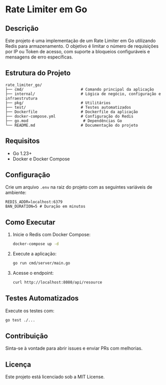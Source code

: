 # Rate Limiter em Go

## Descrição
Este projeto é uma implementação de um Rate Limiter em Go utilizando Redis para armazenamento. O objetivo é limitar o número de requisições por IP ou Token de acesso, com suporte a bloqueios configuráveis e mensagens de erro específicas.

## Estrutura do Projeto
```
rate_limiter_go/
├── cmd/                         # Comando principal da aplicação
├── internal/                    # Lógica de negócio, configuração e infraestrutura
├── pkg/                         # Utilitários
├── test/                        # Testes automatizados
├── Dockerfile                   # Dockerfile da aplicação
├── docker-compose.yml           # Configuração do Redis
├── go.mod                        # Dependências Go
└── README.md                    # Documentação do projeto
```

## Requisitos
- Go 1.23+
- Docker e Docker Compose

## Configuração
Crie um arquivo `.env` na raiz do projeto com as seguintes variáveis de ambiente:
```env
REDIS_ADDR=localhost:6379
BAN_DURATION=5 # Duração em minutos
```

## Como Executar
1. Inicie o Redis com Docker Compose:
   ```bash
   docker-compose up -d
   ```

2. Execute a aplicação:
   ```bash
   go run cmd/server/main.go
   ```

3. Acesse o endpoint:
   ```bash
   curl http://localhost:8080/api/resource
   ```

## Testes Automatizados
Execute os testes com:
```bash
go test ./...
```

## Contribuição
Sinta-se à vontade para abrir issues e enviar PRs com melhorias.

## Licença
Este projeto está licenciado sob a MIT License.